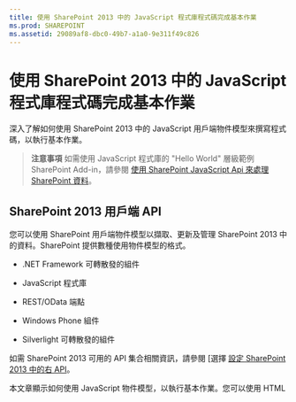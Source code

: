 ```yaml
---
title: 使用 SharePoint 2013 中的 JavaScript 程式庫程式碼完成基本作業
ms.prod: SHAREPOINT
ms.assetid: 29089af8-dbc0-49b7-a1a0-9e311f49c826
---
```



# 使用 SharePoint 2013 中的 JavaScript 程式庫程式碼完成基本作業
深入了解如何使用 SharePoint 2013 中的 JavaScript 用戶端物件模型來撰寫程式碼，以執行基本作業。
> **注意事項**
> 如需使用 JavaScript 程式庫的 "Hello World" 層級範例 SharePoint Add-in，請參閱  [使用 SharePoint JavaScript Api 來處理 SharePoint 資料](use-the-sharepoint-javascript-apis-to-work-with-sharepoint-data.md)。 
  
    
    


## SharePoint 2013 用戶端 API
<a name="ClientAPIs"> </a>

您可以使用 SharePoint 用戶端物件模型以擷取、更新及管理 SharePoint 2013 中的資料。SharePoint 提供數種使用物件模型的格式。
  
    
    

- .NET Framework 可轉散發的組件
    
  
- JavaScript 程式庫
    
  
- REST/OData 端點
    
  
- Windows Phone 組件
    
  
- Silverlight 可轉散發的組件
    
  
如需 SharePoint 2013 可用的 API 集合相關資訊，請參閱  [選擇 [設定 SharePoint 2013 中的右 API](http://msdn.microsoft.com/library/f36645da-77c5-47f1-a2ca-13d4b62b320d%28Office.15%29.aspx)。
  
    
    
本文章顯示如何使用 JavaScript 物件模型，以執行基本作業。您可以使用 HTML <script> 標籤，來新增物件模型的參考。如需如何使用其他用戶端 API 的詳細資訊，請參閱下列項目：
  
    
    

-  [使用 SharePoint 2013 用戶端程式庫程式碼完成基本作業](complete-basic-operations-using-sharepoint-2013-client-library-code.md)
    
  
-  [使用 SharePoint 2013 其餘端點完成基本作業](complete-basic-operations-using-sharepoint-2013-rest-endpoints.md)
    
  
-  [建置存取 SharePoint 2013 的 Windows Phone 應用程式](http://msdn.microsoft.com/library/36681335-f772-4499-8445-f94481bc18e7%28Office.15%29.aspx)
    
  
-  [使用 Silverlight 物件模型](http://msdn.microsoft.com/library/cea7829d-f360-4052-8b76-91d90bcefd2a%28Office.15%29.aspx)
    
  

## 使用 JavaScript 用戶端物件模型，以執行 SharePoint 2013 中的基本工作
<a name="BasicOps_SPJSOMOps"> </a>

下列章節說明您可以用程式設計的方式完成的工作，包含示範作業的 JavaScript 程式碼範例。
  
    
    
當您建立雲端託管的增益集時，您可以使用 HTML <script> 標籤，來新增物件模型的參考。我們建議您參考主機 Web，因為可能不是雲端託管的增益集中每種情況下，都會有增益集 Web。如果使用 **{StandardTokens}** 權杖，您可以從 _SPHostUrl_ 查詢字串參數擷取主機 Web URL。如果使用 **{HostUrl}** 權杖，您也可以使用自訂所定義的查詢字串參數。主應用程式的 web URL 之後，您必須使用 JavaScript 程式碼來動態建立物件模型的參考。
  
    
    
下列程式碼範例會執行這些工作，來加入 JavaScript 物件模型參考︰
  
    
    

- 從 Microsoft 內容傳遞網路 (CDN) 參考 AJAX Library。
    
  
- 從 Microsoft CDN 參考 jQuery Library。
    
  
- 從查詢字串中擷取主機 Web 的 URL。
    
  
- 使用 jQuery 中的 **getScript** 函數，載入 SP.Runtime.js 和 SP.js 檔案。在載入檔案之後，您的程式會有權存取 SharePoint 的 JavaScript 物件模型。
    
  
- 在 **execOperation** 函數中繼續流程。
    
  



```

<script
    src="//ajax.aspnetcdn.com/ajax/4.0/1/MicrosoftAjax.js" 
    type="text/javascript">
</script>
<script
    type="text/javascript"
    src="//ajax.aspnetcdn.com/ajax/jQuery/jquery-1.7.2.min.js">
</script>
<script type="text/javascript">
    var hostweburl;

    // Load the required SharePoint libraries.
    $(document).ready(function () {

        // Get the URI decoded URLs.
        hostweburl =
            decodeURIComponent(
                getQueryStringParameter("SPHostUrl")
        );

        // The js files are in a URL in the form:
        // web_url/_layouts/15/resource_file
        var scriptbase = hostweburl + "/_layouts/15/";

        // Load the js files and continue to
        // the execOperation function.
        $.getScript(scriptbase + "SP.Runtime.js",
            function () {
                $.getScript(scriptbase + "SP.js", execOperation);
            }
        );
    });

    // Function to execute basic operations.
    function execOperation() {

        // Continue your program flow here.

    }

    // Function to retrieve a query string value.
    // For production purposes you may want to use
    // a library to handle the query string.
    function getQueryStringParameter(paramToRetrieve) {
        var params =
            document.URL.split("?")[1].split("&amp;");
        var strParams = "";
        for (var i = 0; i < params.length; i = i + 1) {
            var singleParam = params[i].split("=");
            if (singleParam[0] == paramToRetrieve)
                return singleParam[1];
        }
    }
</script>

```

當您建立 SharePoint 託管的增益集時，您可以使用 HTML <script> 標籤，來新增物件模型的參考。SharePoint 託管的增益集中，增益集 Web 讓您可使用相對路徑來參考所需的檔案，以使用 JavaScript 物件模型。
  
    
    
下列標記會執行這些工作，來加入 JavaScript 物件模型參考︰
  
    
    

- 從 Microsoft CDN 參考 AJAX library。
    
  
- 使用增益集 Web 的相對 URL，來參考 SP.Runtime.js 檔案。
    
  
- 使用增益集 Web 的相對 URL，來參考 SP.js 檔案。
    
  



```

<script
    src="//ajax.aspnetcdn.com/ajax/4.0/1/MicrosoftAjax.js" 
    type="text/javascript">
</script>
<script 
    type="text/javascript" 
    src="/_layouts/15/sp.runtime.js">
</script>
<script 
    type="text/javascript" 
    src="/_layouts/15/sp.js">
</script>
<script type="text/javascript">

    // Continue your program flow here.

</script>
```


## SharePoint 網站工作
<a name="BasicOps_SPWebTasks"> </a>

若要使用 JavaScript 來處理網站，請先使用 **ClientContext(serverRelativeUrl)** 建構函式，並傳遞 URL 或 URI 以傳回特定的要求內容。
  
    
    

### 擷取網站的屬性

使用 **ClientContext** 類別的 Web 屬性，來指定位於指定內容 URL 的網站物件屬性。在透過 **load(clientObject)** 方法載入網站物件，並呼叫 **executeQueryAsync(succeededCallback, failedCallback)** 之後，您會取得該網站的所有屬性的存取。下列範例會顯示標題和指定的網站的描述；雖然在您載入網站物件，並執行查詢之後，就可以使用所有依預設會傳回的其他屬性。
  
    
    

```

function retrieveWebSite(siteUrl) {
    var clientContext = new SP.ClientContext(siteUrl);
    this.oWebsite = clientContext.get_web();

    clientContext.load(this.oWebsite);

    clientContext.executeQueryAsync(
        Function.createDelegate(this, this.onQuerySucceeded), 
        Function.createDelegate(this, this.onQueryFailed)
    );
}

function onQuerySucceeded(sender, args) {
    alert('Title: ' + this.oWebsite.get_title() + 
        ' Description: ' + this.oWebsite.get_description());
}
    
function onQueryFailed(sender, args) {
    alert('Request failed. ' + args.get_message() + 
        '\\n' + args.get_stackTrace());
}
```


### 擷取選取的網站屬性

若要減少用戶端與伺服器之間不必要的資料傳輸，您可能會想要只傳回網站物件的指定屬性，而不是其所有的屬性。在這種情況下，使用與 LINQ 查詢或 Lambda 運算式語法搭配 **load(clientObject)** 方法，以指定要從伺服器傳回的屬性。在下列範例中，呼叫 **executeQueryAsync(succeededCallback, failedCallback)** 之後，只有標題和網站物件的建立日期變成可用。
  
    
    

```

function retrieveWebSiteProperties(siteUrl) {
    var clientContext = new SP.ClientContext(siteUrl);
    this.oWebsite = clientContext.get_web();

    clientContext.load(this.oWebsite, 'Title', 'Created');

    clientContext.executeQueryAsync(
        Function.createDelegate(this, this.onQuerySucceeded), 
        Function.createDelegate(this, this.onQueryFailed)
    );
}

function onQuerySucceeded(sender, args) {
    alert('Title: ' + this.oWebsite.get_title() + 
        ' Created: ' + this.oWebsite.get_created());
}
    
function onQueryFailed(sender, args) {
    alert('Request failed. ' + args.get_message() + 
        '\\n' + args.get_stackTrace());
}
```


> **注意事項**
> 如果您嘗試存取其他屬性，程式碼會擲回例外，因為沒有其他屬性可用。 
  
    
    


### 寫入網站的屬性

若要修改網站，設定其屬性並呼叫 **update()** 方法，與伺服器物件模型運作的方式相似。然而，在用戶端物件模型中，您必須呼叫 **executeQueryAsync(succeededCallback, failedCallback)** 以要求批次處理您指定的所有命令。下列範例會變更標題和指定網站的描述。
  
    
    

```

function updateWebSite(siteUrl) {
    var clientContext = new SP.ClientContext(siteUrl);
    this.oWebsite = clientContext.get_web();

    this.oWebsite.set_title('Updated Web Site');
    this.oWebsite.set_description('This is an updated Web site.');
    this.oWebsite.update();

    clientContext.load(this.oWebsite, 'Title', 'Description');

    clientContext.executeQueryAsync(
        Function.createDelegate(this, this.onQuerySucceeded), 
        Function.createDelegate(this, this.onQueryFailed)
    );
}

function onQuerySucceeded(sender, args) {
    alert('Title: ' + this.oWebsite.get_title() + 
        ' Description: ' + this.oWebsite.get_description());
}
    
function onQueryFailed(sender, args) {
    alert('Request failed. ' + args.get_message() + 
        '\\n' + args.get_stackTrace());
}
```


## SharePoint 清單工作
<a name="BasicOps_SPListTasks"> </a>

使用 JavaScript 來處理清單物件，與處理網站物件相似。開始時，請使用 **ClientContext(serverRelativeUrl)** 建構函式並傳遞 URL 或 URI，以傳回特定的要求內容。然後您可以使用 **Web** 類別的 **lists** 屬性，來取得在網站中的清單集合。
  
    
    

### 擷取網站中所有清單的所有屬性

若要傳回網站的所有清單，請透過 **load(clientObject)** 方法載入清單集合，然後再呼叫 **executeQueryAsync(succeededCallback, failedCallback)**。下列範例會顯示網站的 URL，以及清單建立的日期和時間。
  
    
    

```

function retrieveAllListProperties(siteUrl) {
    var clientContext = new SP.ClientContext(siteUrl);
    var oWebsite = clientContext.get_web();
    this.collList = oWebsite.get_lists();
    clientContext.load(collList);

    clientContext.executeQueryAsync(
        Function.createDelegate(this, this.onQuerySucceeded), 
        Function.createDelegate(this, this.onQueryFailed)
    );
}

function onQuerySucceeded() {
    var listInfo = '';
    var listEnumerator = collList.getEnumerator();

    while (listEnumerator.moveNext()) {
        var oList = listEnumerator.get_current();
        listInfo += 'Title: ' + oList.get_title() + ' Created: ' + 
            oList.get_created().toString() + '\\n';
    }
    alert(listInfo);
}

function onQueryFailed(sender, args) {
    alert('Request failed. ' + args.get_message() + 
        '\\n' + args.get_stackTrace());
}
```


### 只擷取清單的指定屬性

先前的範例會傳回網站中清單的所有屬性。若要減少用戶端與伺服器之間不必要的資料傳輸，您可以使用 LINQ 查詢運算式，指定要傳回的屬性。在 JavaScript 中，您指定 **Include** 做為查詢字串的一部分，傳遞至 **load(clientObject)** 方法，以指定要傳回的屬性。下列範例會使用這種方法，只傳回集合中每個清單的標題和識別碼。
  
    
    

```

function retrieveSpecificListProperties(siteUrl) {
    var clientContext = new SP.ClientContext(siteUrl);
    var oWebsite = clientContext.get_web();
    this.collList = oWebsite.get_lists();

    clientContext.load(collList, 'Include(Title, Id)');
    clientContext.executeQueryAsync(
        Function.createDelegate(this, this.onQuerySucceeded), 
        Function.createDelegate(this, this.onQueryFailed)
    );
}

function onQuerySucceeded() {
    var listInfo = '';
    var listEnumerator = collList.getEnumerator();

    while (listEnumerator.moveNext()) {
        var oList = listEnumerator.get_current();
        listInfo += 'Title: ' + oList.get_title() + 
            ' ID: ' + oList.get_id().toString() + '\\n';
    }
    alert(listInfo);
}

function onQueryFailed(sender, args) {
    alert('Request failed. ' + args.get_message() + 
        '\\n' + args.get_stackTrace());
}

```


### 儲存在集合中所擷取的清單

如下列範例所示，您可以使用 **loadQuery(clientObjectCollection, exp)** 方法，而不是 **load(clientObject)** 方法，來將傳回值儲存在另一個集合中，而不是將其儲存在清單屬性中。
  
    
    

```

function retrieveSpecificListPropertiesToCollection(siteUrl) {
    var clientContext = new SP.ClientContext(siteUrl);
    var oWebsite = clientContext.get_web();
    var collList = oWebsite.get_lists();

    this.listInfoCollection = clientContext.loadQuery(collList, 'Include(Title, Id)');
    clientContext.executeQueryAsync(
        Function.createDelegate(this, this.onQuerySucceeded), 
        Function.createDelegate(this, this.onQueryFailed)
    );
}

function onQuerySucceeded() {
    var listInfo = '';

    for (var i = 0; i < this.listInfoCollection.length; i++) {
        var oList = this.listInfoCollection[i];
        listInfo += 'Title: ' + oList.get_title() + 
            ' ID: ' + oList.get_id().toString();
    }
    alert(listInfo.toString());
}

function onQueryFailed(sender, args) {
    alert('Request failed. ' + args.get_message() + 
        '\\n' + args.get_stackTrace());
}
```


### 套用篩選條件至清單擷取

如下列範例所示，您可以在 JavaScript 查詢中使用巢狀 **Include** 陳述式，來傳回清單及其欄位的中繼資料。範例會傳回網站內所有清單的所有欄位，並顯示所有包含字串「名稱」的欄位標題以及內部名稱。
  
    
    

```

function retrieveAllListsAllFields(siteUrl) {
    var clientContext = new SP.ClientContext(siteUrl);
    var oWebsite = clientContext.get_web();
    var collList = oWebsite.get_lists();

    this.listInfoArray = clientContext.loadQuery(collList, 
        'Include(Title,Fields.Include(Title,InternalName))');

    clientContext.executeQueryAsync(
        Function.createDelegate(this, this.onQuerySucceeded), 
        Function.createDelegate(this, this._onQueryFailed)
    );
}

function onQuerySucceeded() {
    var listInfo = '';

    for (var i = 0; i < this.listInfoArray.length; i++) {
        var oList = this.listInfoArray[i];
        var collField = oList.get_fields();
        var fieldEnumerator = collField.getEnumerator();
            
        while (fieldEnumerator.moveNext()) {
            var oField = fieldEnumerator.get_current();
            var regEx = new RegExp('name', 'ig');
            
            if (regEx.test(oField.get_internalName())) {
                listInfo += '\\nList: ' + oList.get_title() + 
                    '\\n\\tField Title: ' + oField.get_title() + 
                    '\\n\\tField Name: ' + oField.get_internalName();
            }
        }
    }
    alert(listInfo);
}

function onQueryFailed(sender, args) {
    alert('Request failed. ' + args.get_message() + 
        '\\n' + args.get_stackTrace());
}

```


## 建立、更新和刪除清單
<a name="BasicOps_SPListCRUD"> </a>

透過用戶端物件模型來建立、更新和刪除清單的運作方式，與使用.NET 用戶端物件模型來執行這些工作相似；只是到您呼叫 **executeQueryAsync(succeededCallback, failedCallback)** 函數為止，用戶端作業會無法完成。
  
    
    

### 建立並更新清單

若要使用 JavaScript 來建立清單物件，請使用 **ListCreationInformation** 物件來定義其屬性，然後將此物件傳遞至 **ListCollection** 物件的 **add(parameters)** 函數。下列範例會建立新的宣告清單。
  
    
    

```

function createList(siteUrl) {
    var clientContext = new SP.ClientContext(siteUrl);
    var oWebsite = clientContext.get_web();
    
    var listCreationInfo = new SP.ListCreationInformation();
    listCreationInfo.set_title('My Announcements List');
    listCreationInfo.set_templateType(SP.ListTemplateType.announcements);

    this.oList = oWebsite.get_lists().add(listCreationInfo);

    clientContext.load(oList);
    clientContext.executeQueryAsync(
        Function.createDelegate(this, this.onQuerySucceeded), 
        Function.createDelegate(this, this.onQueryFailed)
    );
}

function onQuerySucceeded() {
    var result = oList.get_title() + ' created.';
    alert(result);
}

function onQueryFailed(sender, args) {
    alert('Request failed. ' + args.get_message() + 
        '\\n' + args.get_stackTrace());
}
```

如果您在建立之後需要更新清單，在呼叫 **executeQueryAsync(succeededCallback, failedCallback)** 之前，您可以設定清單內容並呼叫 **update()** 函數，如先前範例中的下列修改所示。
  
    
    



```

.
.
.
.
this.oList = oWebsite.get_lists().add(listCreationInfo);

oList.set_description('New Announcements List');
oList.update();

clientContext.load(oList);
clientContext.executeQueryAsync(
    Function.createDelegate(this, this.onQuerySucceeded), 
    Function.createDelegate(this, this.onQueryFailed)
);
```


### 將欄位新增到清單

使用 **FieldCollection** 物件的 **add(field)** 或 **addFieldAsXml(schemaXml, addToDefaultView, options)** 函數，將欄位新增到清單的欄位集合。下列範例會建立欄位，並在呼叫 **executeQueryAsync(succeededCallback, failedCallback)** 之前將其更新。
  
    
    

```

function addFieldToList(siteUrl) {
    var clientContext = new SP.ClientContext(siteUrl);

    var oList = clientContext.get_web().get_lists().getByTitle('Announcements');
    this.oField = oList.get_fields().addFieldAsXml(
        '<Field DisplayName=\\'MyField\\' Type=\\'Number\\' />', 
        true, 
        SP.AddFieldOptions.defaultValue
    );

    var fieldNumber = clientContext.castTo(oField,SP.FieldNumber);
    fieldNumber.set_maximumValue(100);
    fieldNumber.set_minimumValue(35);
    fieldNumber.update();

    clientContext.load(oField);
    clientContext.executeQueryAsync(
        Function.createDelegate(this, this.onQuerySucceeded), 
        Function.createDelegate(this, this.onQueryFailed)
    );
}

function onQuerySucceeded() {
    var result = oField.get_title() + ' added.';
    alert(result);
}

function onQueryFailed(sender, args) {
    alert('Request failed. ' + args.get_message() + 
        '\\n' + args.get_stackTrace());
}
```


### 刪除清單

若要刪除清單，請呼叫清單物件的 **deleteObject()** 函數，如下列範例所示。
  
    
    

```

function deleteList(siteUrl) {
    var clientContext = new SP.ClientContext(siteUrl);
    var oWebsite = clientContext.get_web();
    this.listTitle = 'My Announcements List';

    this.oList = oWebsite.get_lists().getByTitle(listTitle);
    oList.deleteObject();

    clientContext.executeQueryAsync(
        Function.createDelegate(this, this.onQuerySucceeded), 
        Function.createDelegate(this, this.onQueryFailed)
    );
}

function onQuerySucceeded() {
    var result = listTitle + ' deleted.';
    alert(result);
}

function onQueryFailed(sender, args) {
    alert('Request failed. ' + args.get_message() + 
        '\\n' + args.get_stackTrace());
}
```


## 建立、更新和刪除資料夾
<a name="BasicOps_FolderTasks"> </a>

您可以使用 JavaScript 物件模型來管理資料夾，以組織您的內容。下列章節說明要如何在資料夾上執行基本作業。
  
    
    

### 在文件庫中建立資料夾

若要建立資料夾，請使用 **ListItemCreationInformation** 物件，將基礎物件類型設定為 **SP.FileSystemObjectType.folder**，並將其當做參數傳遞至 **List** 物件的 **addItem(parameters)** 函數。在此方法傳回的清單項目物件上設定屬性，然後呼叫 **update()** 函數，如下列範例所示。
  
    
    

```

function createFolder(resultpanel) {
    var clientContext;
    var oWebsite;
    var oList;
    var itemCreateInfo;

    clientContext = new SP.ClientContext.get_current();
    oWebsite = clientContext.get_web();
    oList = oWebsite.get_lists().getByTitle("Shared Documents");

    itemCreateInfo = new SP.ListItemCreationInformation();
    itemCreateInfo.set_underlyingObjectType(SP.FileSystemObjectType.folder);
    itemCreateInfo.set_leafName("My new folder!");
    this.oListItem = oList.addItem(itemCreateInfo);
    this.oListItem.set_item("Title", "My new folder!");
    this.oListItem.update();

    clientContext.load(this.oListItem);
    clientContext.executeQueryAsync(
        Function.createDelegate(this, successHandler),
        Function.createDelegate(this, errorHandler)
    );

    function successHandler() {
        resultpanel.innerHTML = "Go to the " +
            "<a href='../Lists/Shared Documents'>document library</a> " +
            "to see your new folder.";
    }

    function errorHandler() {
        resultpanel.innerHTML =
            "Request failed: " + arguments[1].get_message();
    }
}
```


### 更新文件庫中的資料夾

若要更新資料夾名稱，您可以撰寫 **FileLeafRef** 屬性並呼叫 **update()** 函數，如此當您呼叫 **executeQueryAsync** 方法時，變更才會生效。
  
    
    

```

function updateFolder(resultpanel) {
    var clientContext;
    var oWebsite;
    var oList;

    clientContext = new SP.ClientContext.get_current();
    oWebsite = clientContext.get_web();
    oList = oWebsite.get_lists().getByTitle("Shared Documents");

    this.oListItem = oList.getItemById(1);
    this.oListItem.set_item("FileLeafRef", "My updated folder");
    this.oListItem.update();

    clientContext.load(this.oListItem);
    clientContext.executeQueryAsync(
        Function.createDelegate(this, successHandler),
        Function.createDelegate(this, errorHandler)
    );

    function successHandler() {
        resultpanel.innerHTML = "Go to the " +
            "<a href='../Lists/Shared Documents'>document library</a> " +
            "to see your updated folder.";
    }

    function errorHandler() {
        resultpanel.innerHTML = "Request failed: " + arguments[1].get_message();
    }
}
```


### 刪除文件庫中的資料夾

若要刪除資料夾，請呼叫物件上的 **deleteObject()** 函數。下列範例會使用 **getFolderByServerRelativeUrl** 方法，來從文件庫擷取資料夾，然後刪除項目。
  
    
    

```

function deleteFolder(resultpanel) {
    var clientContext;
    var oWebsite;
    var folderUrl;

    clientContext = new SP.ClientContext.get_current();
    oWebsite = clientContext.get_web();

    clientContext.load(oWebsite);
    clientContext.executeQueryAsync(function () {
        folderUrl = oWebsite.get_serverRelativeUrl() + "/Lists/Shared Documents/Folder1";
        this.folderToDelete = oWebsite.getFolderByServerRelativeUrl(folderUrl);
        this.folderToDelete.deleteObject();

        clientContext.executeQueryAsync(
            Function.createDelegate(this, successHandler),
            Function.createDelegate(this, errorHandler)
        );
    }, errorHandler);

    function successHandler() {
        resultpanel.innerHTML = "Go to the " +
            "<a href='../Lists/Shared Documents'>document library</a> " +
            "to make sure the folder is no longer there.";
    }

    function errorHandler() {
        resultpanel.innerHTML = "Request failed: " + arguments[1].get_message();
    }
}
```


## 建立、讀取、更新和刪除檔案
<a name="BasicOps_FileTasks"> </a>

您可以使用 JavaScript 物件模型來管理檔案。下列章節說明如何在檔案上執行基本作業。
  
    
    

> **注意事項**
> 您只可以使用 JavaScript 物件模型，處理多達 1.5 MB 的檔案。若要上載較大的檔案，請使用 REST (具象狀態傳輸)。如需詳細資訊，請參閱 [](complete-basic-operations-using-sharepoint-2013-rest-endpoints.md#LargeFiles)。 
  
    
    


### 在文件庫中建立檔案

若要建立檔案，請使用 **FileCreationInformation** 物件設定 URL 屬性，並以 Base64 編碼的位元組陣列來附加內容，如本範例所示。
  
    
    

```

function createFile(resultpanel) {
    var clientContext;
    var oWebsite;
    var oList;
    var fileCreateInfo;
    var fileContent;

    clientContext = new SP.ClientContext.get_current();
    oWebsite = clientContext.get_web();
    oList = oWebsite.get_lists().getByTitle("Shared Documents");

    fileCreateInfo = new SP.FileCreationInformation();
    fileCreateInfo.set_url("my new file.txt");
    fileCreateInfo.set_content(new SP.Base64EncodedByteArray());
    fileContent = "The content of my new file";

    for (var i = 0; i < fileContent.length; i++) {
        
        fileCreateInfo.get_content().append(fileContent.charCodeAt(i));
    }

    this.newFile = oList.get_rootFolder().get_files().add(fileCreateInfo);

    clientContext.load(this.newFile);
    clientContext.executeQueryAsync(
        Function.createDelegate(this, successHandler),
        Function.createDelegate(this, errorHandler)
    );

    function successHandler() {
        resultpanel.innerHTML =
            "Go to the " +
            "<a href='../Lists/Shared Documents'>document library</a> " +
            "to see your new file.";
    }

    function errorHandler() {
        resultpanel.innerHTML = "Request failed: " + arguments[1].get_message();
    }
}
```


### 讀取文件庫中的檔案

若要讀取檔案的內容，請在檔案的 URL 上執行 **GET** 作業，如下列範例所示。
  
    
    

```

function readFile(resultpanel) {
    var clientContext;
    var oWebsite;
    var fileUrl;

    clientContext = new SP.ClientContext.get_current();
    oWebsite = clientContext.get_web();

    clientContext.load(oWebsite);
    clientContext.executeQueryAsync(function () {
        fileUrl = oWebsite.get_serverRelativeUrl() +
            "/Lists/Shared Documents/TextFile1.txt";
        $.ajax({
            url: fileUrl,
            type: "GET"
        })
            .done(Function.createDelegate(this, successHandler))
            .error(Function.createDelegate(this, errorHandler));
    }, errorHandler);

    function successHandler(data) {
        resultpanel.innerHTML =
            "The content of file \\"TextFile1.txt\\": " + data
    }

    function errorHandler() {
        resultpanel.innerHTML =
            "Request failed: " + arguments[2];
    }
}
```


### 更新文件庫中的檔案

若要更新檔案的內容，您可以使用 **FileCreationInformation** 物件，並使用 **set_overwrite()** 方法，將覆寫屬性設定為 True，如本範例所示。
  
    
    

```

function updateFile(resultpanel) {
    var clientContext;
    var oWebsite;
    var oList;
    var fileCreateInfo;
    var fileContent;

    clientContext = new SP.ClientContext.get_current();
    oWebsite = clientContext.get_web();
    oList = oWebsite.get_lists().getByTitle("Shared Documents");

    fileCreateInfo = new SP.FileCreationInformation();
    fileCreateInfo.set_url("TextFile1.txt");
    fileCreateInfo.set_content(new SP.Base64EncodedByteArray());
    fileCreateInfo.set_overwrite(true);
    fileContent = "The updated content of my file";

    for (var i = 0; i < fileContent.length; i++) {

        fileCreateInfo.get_content().append(fileContent.charCodeAt(i));
    }

    this.existingFile = oList.get_rootFolder().get_files().add(fileCreateInfo);

    clientContext.load(this.existingFile);
    clientContext.executeQueryAsync(
        Function.createDelegate(this, successHandler),
        Function.createDelegate(this, errorHandler)
    );

    function successHandler() {
        resultpanel.innerHTML =
            "Go to the " +
            "<a href='../Lists/Shared Documents'>document library</a> " +
            "to see the updated \\"TextFile1.txt\\" file.";
    }

    function errorHandler() {
        resultpanel.innerHTML =
            "Request failed: " + arguments[1].get_message();
    }
}
```


### 刪除文件庫中的檔案

若要刪除檔案，請呼叫物件上的 **deleteObject()** 函數。下列範例會使用 **getFileByServerRelativeUrl** 方法，來從文件庫擷取檔案，然後刪除項目。
  
    
    

```

function deleteFile(resultpanel) {
    var clientContext;
    var oWebsite;
    var fileUrl;

    clientContext = new SP.ClientContext.get_current();
    oWebsite = clientContext.get_web();

    clientContext.load(oWebsite);
    clientContext.executeQueryAsync(function () {
        fileUrl = oWebsite.get_serverRelativeUrl() +
            "/Lists/Shared Documents/TextFile1.txt";
        this.fileToDelete = oWebsite.getFileByServerRelativeUrl(fileUrl);
        this.fileToDelete.deleteObject();

        clientContext.executeQueryAsync(
            Function.createDelegate(this, successHandler),
            Function.createDelegate(this, errorHandler)
        );
    }, errorHandler);

    function successHandler() {
        resultpanel.innerHTML =
            "Go to the " +
            "<a href='../Lists/Shared Documents'>document library</a> " +
            "to confirm that the \\"TextFile1.txt\\" file has been deleted.";
    }

    function errorHandler() {
        resultpanel.innerHTML = "Request failed: " + arguments[1].get_message();
    }
}
```


## SharePoint 清單項目工作
<a name="BasicOps_SPListItemTasks"> </a>

若要使用 JavaScript 從清單中傳回項目，請使用 **getItemById(id)** 函數來傳回單一項目，或使用 **getItems(query)** 函數來傳回多個項目。然後使用 **load(clientObject)** 函數，來獲得代表項目的清單項目物件。
  
    
    

### 從清單中擷取項目

 **getItems(query)** 函數讓您可定義 Collaborative Application Markup Language (CAML) 查詢，該查詢會指定要傳回的項目。您可以傳遞未定義的 **CamlQuery** 物件，來從清單中傳回所有的項目，或使用 **set_viewXml** 函數來定義 CAML 查詢，並傳回符合特定準則的項目。下列範例除了標題和本文資料欄值，還會顯示宣告清單中前 100 個項目的識別碼，以集合識別碼值大於 10 的清單項目開頭。
  
    
    

```

function retrieveListItems(siteUrl) {
    var clientContext = new SP.ClientContext(siteUrl);
    var oList = clientContext.get_web().get_lists().getByTitle('Announcements');
        
    var camlQuery = new SP.CamlQuery();
    camlQuery.set_viewXml(
        '<View><Query><Where><Geq><FieldRef Name=\\'ID\\'/>' + 
        '<Value Type=\\'Number\\'>1</Value></Geq></Where></Query>' + 
        '<RowLimit>10</RowLimit></View>'
    );
    this.collListItem = oList.getItems(camlQuery);
        
    clientContext.load(collListItem);
    clientContext.executeQueryAsync(
        Function.createDelegate(this, this.onQuerySucceeded), 
        Function.createDelegate(this, this.onQueryFailed)
    ); 
}

function onQuerySucceeded(sender, args) {
    var listItemInfo = '';
    var listItemEnumerator = collListItem.getEnumerator();
        
    while (listItemEnumerator.moveNext()) {
        var oListItem = listItemEnumerator.get_current();
        listItemInfo += '\\nID: ' + oListItem.get_id() + 
            '\\nTitle: ' + oListItem.get_item('Title') + 
            '\\nBody: ' + oListItem.get_item('Body');
    }

    alert(listItemInfo.toString());
}

function onQueryFailed(sender, args) {
    alert('Request failed. ' + args.get_message() + 
        '\\n' + args.get_stackTrace());
}
```


### 使用 Include 方法來存取 ListItem 物件的屬性

當您傳回清單項目時，依預設 **ListItem** 物件的四個屬性不可用 - **displayName**、 **effectiveBasePermissions**、 **hasUniqueRoleAssignments** 和 **roleAssignments**。如果您嘗試存取這些屬性的其中一個，先前的範例會傳回 **PropertyOrFieldNotInitializedException**。若要存取這些屬性，請將 **Include** 方法當作查詢字串的一部分使用，如下列範例所示。
  
    
    

> **注意事項**
> 當您使用 LINQ 來針對用戶端物件模型建立查詢時，會使用  [LINQ to Objects](http://msdn.microsoft.com/zh-tw/library/bb397919)，而不是  [LINQ to SharePoint provider](http://msdn.microsoft.com/zh-tw/library/ee535491)，後者只有當您撰寫針對伺服器物件模型的程式碼時，才可以使用。 
  
    
    


```

function retrieveListItemsInclude(siteUrl) {
    var clientContext = new SP.ClientContext(siteUrl);
    var oList = clientContext.get_web().get_lists().getByTitle('Announcements');

    var camlQuery = new SP.CamlQuery();
    camlQuery.set_viewXml('<View><RowLimit>100</RowLimit></View>');
    this.collListItem = oList.getItems(camlQuery);

    clientContext.load(
        collListItem, 
        'Include(Id, DisplayName, HasUniqueRoleAssignments)'
    );
    clientContext.executeQueryAsync(
        Function.createDelegate(this, this.onQuerySucceeded), 
        Function.createDelegate(this, this.onQueryFailed)
    );
}

function onQuerySucceeded(sender, args) {
    var listItemInfo = '';
    var listItemEnumerator = collListItem.getEnumerator();
        
    while (listItemEnumerator.moveNext()) {
        var oListItem = listItemEnumerator.get_current();
        listItemInfo += '\\nID: ' + oListItem.get_id() + 
            '\\nDisplay name: ' + oListItem.get_displayName() + 
            '\\nUnique role assignments: ' + 
            oListItem.get_hasUniqueRoleAssignments();
    }

    alert(listItemInfo.toString());
}

function onQueryFailed(sender, args) {
    alert('Request failed. ' + args.get_message() + 
        '\\n' + args.get_stackTrace());
}

```

因為這個範例會使用 **Include**，在查詢執行之後，只有指定的屬性可用。因此，如果您嘗試存取除了指定的屬性以外的其他屬性，您會收到 **PropertyOrFieldNotInitializedException**。此外，如果您嘗試使用例如 **get_contentType** 或 **get_parentList** 函數來存取包含物件的屬性，您會收到這個錯誤訊息。
  
    
    

### 擷取項目的限制

SharePoint Foundation 2010 中 JavaScript 物件模型的 **loadQuery(clientObjectCollection, exp)** 方法，不支援 LINQ 方法和所管理的物件模型使用的運算子。
  
    
    

## 建立、更新和刪除清單項目
<a name="BasicOps_SPListItemCRUD"> </a>

透過用戶端物件模型來建立、更新和刪除清單項目的運作方式，與透過伺服器物件模型來執行這些工作相似。建立清單項目物件、設定其屬性，然後更新物件。若要修改或刪除清單項目物件，請使用 **ListItemCollection** 物件的 **getById(id)** 函數以傳回物件，然後在此方法傳回的物件上設定屬性並呼叫更新；或呼叫物件本身的方法來刪除。與伺服器物件模型不同，每個用戶端物件模型中的這些作業，都必須以呼叫 **to executeQueryAsync(succeededCallback, failedCallback)** 結束，變更才會在伺服器上生效。
  
    
    

### 建立清單項目

若要建立清單項目，請建立 **ListItemCreationInformation** 物件、設定其屬性，並將其當做參數傳遞至 **List** 物件的 **addItem(parameters)** 函數。在此方法傳回的清單項目物件上設定屬性，然後呼叫 **update()** 函數，如下列範例所示。
  
    
    

```

function createListItem(siteUrl) {
    var clientContext = new SP.ClientContext(siteUrl);
    var oList = clientContext.get_web().get_lists().getByTitle('Announcements');
        
    var itemCreateInfo = new SP.ListItemCreationInformation();
    this.oListItem = oList.addItem(itemCreateInfo);
    oListItem.set_item('Title', 'My New Item!');
    oListItem.set_item('Body', 'Hello World!');
    oListItem.update();

    clientContext.load(oListItem);
    clientContext.executeQueryAsync(
        Function.createDelegate(this, this.onQuerySucceeded), 
        Function.createDelegate(this, this.onQueryFailed)
    );
}

function onQuerySucceeded() {
    alert('Item created: ' + oListItem.get_id());
}

function onQueryFailed(sender, args) {
    alert('Request failed. ' + args.get_message() + 
        '\\n' + args.get_stackTrace());
}
```


### 更新清單項目

若要設定大部分的清單項目內容，您可以使用資料欄索引子來進行指派並呼叫 **update()** 函數，因此當您呼叫 **executeQueryAsync(succeededCallback, failedCallback)** 時，變更將會生效。下列範例會設定宣告清單中，第三個項目的標題。
  
    
    

```

function updateListItem(siteUrl) {
    var clientContext = new SP.ClientContext(siteUrl);
    var oList = clientContext.get_web().get_lists().getByTitle('Announcements');

    this.oListItem = oList.getItemById(3);
    oListItem.set_item('Title', 'My Updated Title');
    oListItem.update();

    clientContext.executeQueryAsync(
        Function.createDelegate(this, this.onQuerySucceeded), 
        Function.createDelegate(this, this.onQueryFailed)
    );
}

function onQuerySucceeded() {
    alert('Item updated!');
}

function onQueryFailed(sender, args) {
    alert('Request failed. ' + args.get_message() + 
        '\\n' + args.get_stackTrace());
}
```


### 刪除清單項目

若要刪除清單項目，請呼叫物件上的 **deleteObject()** 函數。下列範例會使用 **getItemById(id)** 函數，來從清單中傳回第二個項目，然後刪除項目。SharePoint 會維護在集合內的整數識別碼，即使已經將其刪除。例如，因此在清單中的第二個項目，可能會沒有 2 作為其識別項。如果呼叫 **deleteObject()** 函數所針對的項目不存在，便會傳回 **ServerException**。
  
    
    

```

function deleteListItem(siteUrl) {
    this.itemId = 2;
    var clientContext = new SP.ClientContext(siteUrl);
    var oList = clientContext.get_web().get_lists().getByTitle('Announcements');
    this.oListItem = oList.getItemById(itemId);
    oListItem.deleteObject();

    clientContext.executeQueryAsync(
        Function.createDelegate(this, this.onQuerySucceeded), 
        Function.createDelegate(this, this.onQueryFailed)
    );
}

function onQuerySucceeded() {
    alert('Item deleted: ' + itemId);
}

function onQueryFailed(sender, args) {
    alert('Request failed. ' + args.get_message() + 
        '\\n' + args.get_stackTrace());
}
```

例如，如果您想要擷取由於刪除作業而產生的新項目計數，請將呼叫加入 update() 方法，以重新整理清單。此外，在執行查詢前，您必須載入清單物件本身，或清單物件上的 **itemCount** 屬性。如果您想要擷取清單項目的開始和結束計數，您必須執行兩個查詢，並傳回項目計數兩次，如上一個範例中的下列修改所示。
  
    
    



```

function deleteListItemDisplayCount(siteUrl) {
    this.clientContext = new SP.ClientContext(siteUrl);
    this.oList = clientContext.get_web().get_lists().getByTitle('Announcements');
    clientContext.load(oList);

    clientContext.executeQueryAsync(
        Function.createDelegate(this, this.deleteItem), 
        Function.createDelegate(this, this.onQueryFailed)
    );
}

function deleteItem() {
    this.itemId = 58;
    this.startCount = oList.get_itemCount();
    this.oListItem = oList.getItemById(itemId);
    oListItem.deleteObject();

    oList.update();
    clientContext.load(oList);
        
    clientContext.executeQueryAsync(
        Function.createDelegate(this, this.displayCount), 
        Function.createDelegate(this, this.onQueryFailed)
    );
}

function displayCount() {
    var endCount = oList.get_itemCount();
    var listItemInfo = 'Item deleted: ' + itemId + 
        '\\nStart Count: ' +  startCount + 
        ' End Count: ' + endCount;
        
    alert(listItemInfo)
}

function onQueryFailed(sender, args) {
    alert('Request failed. ' + args.get_message() + 
        '\\n' + args.get_stackTrace());
}
```


## 存取主機 Web 中的物件
<a name="BasicOps_AccessHostweb"> </a>

在開發增益集時，您可能會需要存取主機 Web，以便與其中的項目互動。使用 **AppContextSite** 物件來參照主機 Web 或其他的 SharePoint 網站，如下列範例中所示。如需完整的程式碼範例，請參閱 [使用跨網域程式庫 (JSOM)，以取得主機 Web 標題](http://code.msdn.microsoft.com/office/SharePoint-2013-Get-the-563f2a3d)。
  
    
    

```

function execCrossDomainRequest(appweburl, hostweburl) {
    // context: The ClientContext object provides access to
    //      the web and lists objects.
    // factory: Initialize the factory object with the
    //      add-in web URL.
    var context;
    var factory;
    var appContextSite;

    context = new SP.ClientContext(appweburl);
    factory = new SP.ProxyWebRequestExecutorFactory(appweburl);
    context.set_webRequestExecutorFactory(factory);
    appContextSite = new SP.AppContextSite(context, hostweburl);

    this.web = appContextSite.get_web();
    context.load(this.web);

    // Execute the query with all the previous 
    //  options and parameters.
    context.executeQueryAsync(
        Function.createDelegate(this, successHandler), 
        Function.createDelegate(this, errorHandler)
    );

    // Function to handle the success event.
    // Prints the host web's title to the page.
    function successHandler() {
        alert(this.web.get_title());
    }

    // Function to handle the error event.
    // Prints the error message to the page.
    function errorHandler(data, errorCode, errorMessage) {
        alert("Could not complete cross-domain call: " + errorMessage);
    }
}
```

先前的範例使用跨網域程式庫 SharePoint 2013，來存取主機 Web。如需詳細資訊，請參閱 [存取 SharePoint 2013 資料增益集使用跨網域文件庫](access-sharepoint-2013-data-from-add-ins-using-the-cross-domain-library.md)。
  
    
    

## 其他資源
<a name="BasicOps_AddRes"> </a>


-  [使用 SharePoint 2013 用戶端程式庫程式碼完成基本作業](complete-basic-operations-using-sharepoint-2013-client-library-code.md)
    
  
-  [使用 SharePoint 2013 其餘端點完成基本作業](complete-basic-operations-using-sharepoint-2013-rest-endpoints.md)
    
  
-  [開發 SharePoint 的增益集](develop-sharepoint-add-ins.md)
    
  
-  [保護資料存取及用戶端物件模型的 SharePoint 增益集](secure-data-access-and-client-object-models-for-sharepoint-add-ins.md)
    
  
-  [使用 SharePoint 2013 中的外部資料](work-with-external-data-in-sharepoint-2013.md)
    
  

